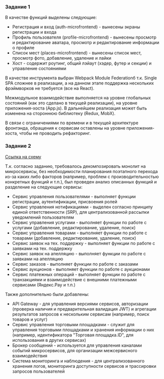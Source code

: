 ### Задание 1

В качестве функций выделены следующие:

- Регистрация и вход (auth-microfrontend) - вынесены экраны регистрации и входа
- Профиль пользователя (profile-microfrontend) - вынесены просмотр и редактирование аватара, просмотр и редактирование информации о профиле
- Список мест (places-microfrontend) - вынесены список мест, просмотр фото, добавление, удаление и лайки
- Хост - содержит роутинг, общий лэйаут (хэдер, футер и секции) и управление состояниями

В качестве инструмента выбран Webpack Module Federationб т.к. Single SPA сложнее в реализации, а на данном этапе поддержка нескольких фрэймворков не требуется (все на React).

Межмодульное взаимодействие выполняется на уровне глобальных состояний (как это сделано в текущей реализации), на уровне приложения-хоста (App.js). В дальнейшем реализация может быть изменена на стороннюю библиотеку (Redux, MobX).

В связи с ограничениями по времени и в текущей архитектуре фронтэнда, обращения к сервисам оставлены на уровне приложения-хоста, чтобы не проводить рефакторинг.

### Задание 2

[Ссылка на схему](https://raw.githubusercontent.com/d-dmitriev/architecture-sprint-1/sprint_1/praktikum_arch_1.drawio)

Т.к. согласно заданию, требовалось декомпозировать монолит на микросервисы, без необходимости планирования поэтапного перехода из-за каких либо факторов (например, проблем с производительностью конкретных функций и т.п.), был проведен анализ описанных функций и разделение на следующие сервисы:

- Сервис управления пользователями - выполняет функции регистрации, аутентификации, присвоения ролей
- Сервис управления нотификациями - выделен согласно принципу единой ответственности (SRP), для централизованной рассылки уведомлений пользователям
- Сервис управления услугами - выполняет функции по работе с услугами (добавление, редактирование, удаление, поиск)
- Сервис управления товарами - выполняет функции по работе с товарами (добавление, редактирование, удаление, поиск)
- Сервис заявок на тех. поддержку - выполняет функции по работе с заявками на тех. поддержку
- Сервис заявок на апелляцию - выполняет функции по работе с заявками на апелляцию
- Сервис заказов - выполняет функции по работе с заказами
- Сервис аукционов - выполняет функции по работе с аукционами
- Сервис платежных операций - выполняет функции по работе с транзакциями и взаимодействие с внешними платежными сервисами (Яндекс.Pay и т.п.)

Также дополнительно были добавлены:

- API Gateway - для управления версиями сервисов, авторизации (проверка наличия и предварительная валидация JWT) и агрегации результатов запросов к нескольким сервисам (например, поиск товаров и услуг)
- Сервис управления торговыми площадками - служит для управления торговыми площадками и хранения информации о них (например, идентификатора "Торговая площадка.ID", для использования в других сервисах)
- Брокер сообщений - используется для управления каналами событий микросервисов, для организации межсервисного взаимодействия
- Система мониторинга и наблюдения - для централизованного хранения логов, мониторинга доступности сервисов и трассировки запросов пользователей

